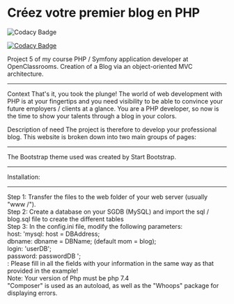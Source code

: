 # Créez votre premier blog en PHP
![Codacy Badge](https://app.codacy.com/project/badge/Grade/40bc74ce39cd4c359facfea4abccafb6?branch=develop)

[![Codacy Badge](https://api.codacy.com/project/badge/Grade/7d1ab7ae8a544209b8d85f7cf4aadb77)](https://app.codacy.com/manual/Marc-Alban/Creez-votre-premier-blog-en-PHP?utm_source=github.com&utm_medium=referral&utm_content=Marc-Alban/Creez-votre-premier-blog-en-PHP&utm_campaign=Badge_Grade_Settings)

Project 5 of my course PHP / Symfony application developer at OpenClassrooms. Creation of a Blog via an object-oriented MVC architecture.

-------------------------------------------------- -------------------------------------------------- -------------------------------------------------- -----------------------------

Context
That's it, you took the plunge! The world of web development with PHP is at your fingertips and you need visibility to be able to convince your future employers / clients at a glance. You are a PHP developer, so now is the time to show your talents through a blog in your colors.

Description of need
The project is therefore to develop your professional blog. This website is broken down into two main groups of pages:

-------------------------------------------------- -------------------------------------------------- -------------------------------------------------- -------------------------
The Bootstrap theme used was created by Start Bootstrap.
<hr>
Installation:
<hr>
Step 1: Transfer the files to the web folder of your web server (usually "www /").<br>
Step 2: Create a database on your SGDB (MySQL) and import the sql / blog.sql file to create the different tables<br>
Step 3: In the config.ini file, modify the following parameters:<br>
host: 'mysql: host = DBAddress;<br>
dbname: dbname = DBName; (default mom = blog);<br>
login: 'userDB';<br>
password: passwordDB ';<br>
<Important>: Please fill in all the fields with your information in the same way as that provided in the example!<br>
Note: Your version of Php must be php 7.4<br>
"Composer" is used as an autoload, as well as the "Whoops" package for displaying errors.<br>
